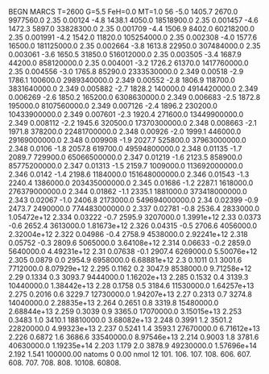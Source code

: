 BEGN
MARCS T=2600 G=5.5 FeH=0.0 MT=1.0
                  56
-5.0 1405.7 2670.0 9977560.0 2.35 0.00124 
-4.8 1438.1 4050.0 18518900.0 2.35 0.001457 
-4.6 1472.3 5897.0 33828300.0 2.35 0.001709 
-4.4 1506.9 8402.0 60218200.0 2.35 0.001991 
-4.2 1542.0 11820.0 105254000.0 2.35 0.002308 
-4.0 1577.6 16500.0 181125000.0 2.35 0.002664 
-3.8 1613.8 22950.0 307484000.0 2.35 0.003061 
-3.6 1650.5 31850.0 516012000.0 2.35 0.003505 
-3.4 1687.9 44200.0 858120000.0 2.35 0.004001 
-3.2 1726.2 61370.0 1417760000.0 2.35 0.004556 
-3.0 1765.8 85290.0 2333530000.0 2.349 0.00518 
-2.9 1786.1 100600.0 2989340000.0 2.349 0.00552 
-2.8 1806.9 118700.0 3831640000.0 2.349 0.005882 
-2.7 1828.2 140000.0 4914420000.0 2.349 0.006269 
-2.6 1850.2 165200.0 6308630000.0 2.349 0.006683 
-2.5 1872.8 195000.0 8107560000.0 2.349 0.007126 
-2.4 1896.2 230200.0 10433900000.0 2.349 0.007601 
-2.3 1920.4 271600.0 13449900000.0 2.349 0.008112 
-2.2 1945.6 320500.0 17370300000.0 2.348 0.008663 
-2.1 1971.8 378200.0 22481700000.0 2.348 0.00926 
-2.0 1999.1 446000.0 29169000000.0 2.348 0.009908 
-1.9 2027.7 525800.0 37963000000.0 2.348 0.0106 
-1.8 2057.8 619700.0 49594800000.0 2.348 0.01135 
-1.7 2089.7 729900.0 65066500000.0 2.347 0.01219 
-1.6 2123.5 858900.0 85775200000.0 2.347 0.01313 
-1.5 2159.7 1009000.0 113692000000.0 2.346 0.0142 
-1.4 2198.6 1184000.0 151648000000.0 2.346 0.01543 
-1.3 2240.4 1386000.0 203435000000.0 2.345 0.01686 
-1.2 2287.1 1618000.0 276379000000.0 2.344 0.01862 
-1.1 2335.1 1881000.0 373418000000.0 2.343 0.02067 
-1.0 2406.8 2173000.0 549694000000.0 2.34 0.02399 
-0.9 2473.7 2490000.0 774483000000.0 2.337 0.02781 
-0.8 2536.4 2833000.0 1.05472e+12 2.334 0.03222 
-0.7 2595.9 3207000.0 1.3991e+12 2.33 0.0373 
-0.6 2652.4 3613000.0 1.81673e+12 2.326 0.04315 
-0.5 2706.6 4056000.0 2.32004e+12 2.322 0.04986 
-0.4 2758.9 4538000.0 2.92241e+12 2.318 0.05752 
-0.3 2809.6 5065000.0 3.64108e+12 2.314 0.06633 
-0.2 2859.0 5640000.0 4.49231e+12 2.31 0.07638 
-0.1 2907.4 6269000.0 5.50076e+12 2.305 0.0879 
0.0 2954.9 6958000.0 6.68881e+12 2.3 0.1011 
0.1 3001.6 7712000.0 8.07929e+12 2.295 0.1162 
0.2 3047.9 8538000.0 9.71258e+12 2.29 0.1334 
0.3 3093.7 9444000.0 1.16202e+13 2.285 0.1532 
0.4 3139.3 10440000.0 1.38442e+13 2.28 0.1758 
0.5 3184.6 11530000.0 1.64257e+13 2.275 0.2016 
0.6 3229.7 12730000.0 1.94207e+13 2.27 0.2313 
0.7 3274.8 14040000.0 2.28835e+13 2.264 0.2651 
0.8 3319.8 15480000.0 2.68844e+13 2.259 0.3039 
0.9 3365.0 17070000.0 3.15015e+13 2.253 0.3483 
1.0 3410.1 18810000.0 3.68082e+13 2.248 0.3991 
1.2 3501.2 22820000.0 4.99323e+13 2.237 0.5241 
1.4 3593.1 27670000.0 6.71612e+13 2.226 0.6872 
1.6 3686.6 33540000.0 8.97546e+13 2.214 0.9003 
1.8 3781.6 40630000.0 1.19235e+14 2.203 1.179 
2.0 3878.9 49230000.0 1.57696e+14 2.192 1.541 
100000.00
natoms              0      0.00
nmol          12
          101.         106.       107.      108.         606.        607.        608.
          707.         708.       808.    10108.       60808.
